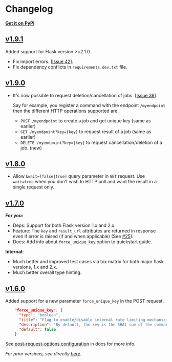 # Changelog

**[Get it on PyPi](https://pypi.org/project/Flask-Shell2HTTP/)**

## [v1.9.1](https://github.com/eshaan7/Flask-Shell2HTTP/releases/tag/v1.9.1)

Added support for Flask version >=2.1.0 .

- Fix import errors. [[Issue 42](https://github.com/eshaan7/Flask-Shell2HTTP/issues/42)].
- Fix dependency conflicts in `requirements.dev.txt` file.

## [v1.9.0](https://github.com/eshaan7/Flask-Shell2HTTP/releases/tag/v1.9.0)

- It's now possible to request deletion/cancellation of jobs. [[Issue 38](https://github.com/eshaan7/Flask-Shell2HTTP/issues/38)].

  Say for example, you register a command with the endpoint `/myendpoint` then the different HTTP operations supported are:

  - `POST /myendpoint` to create a job and get unique key (same as earlier)
  - `GET /myendpoint?key={key}` to request result of a job (same as earlier)
  - `DELETE /myendpoint?key={key}` to request cancellation/deletion of a job. (new)

## [v1.8.0](https://github.com/eshaan7/Flask-Shell2HTTP/releases/tag/v1.8.0)

- Allow `&wait=[false|true]` query parameter in `GET` request. Use `wait=true` when you don't wish to HTTP poll and want the result in a single request only.

## [v1.7.0](https://github.com/eshaan7/Flask-Shell2HTTP/releases/tag/v1.7.0)

**For you:**

- Deps: Support for both Flask version 1.x and 2.x.
- Feature: The `key` and `result_url` attributes are returned in response even if error is raised (if and when applicable) (See [#25](https://github.com/eshaan7/Flask-Shell2HTTP/issues/25)).
- Docs: Add info about `force_unique_key` option to quickstart guide.

**Internal:**

- Much better and improved test cases via tox matrix for both major flask versions, 1.x and 2.x.
- Much better overall type hinting.

## [v1.6.0](https://github.com/eshaan7/Flask-Shell2HTTP/releases/tag/v1.6.0)

Added support for a new parameter `force_unique_key` in the POST request.

```json
    "force_unique_key": {
      "type": "boolean",
      "title": "Flag to enable/disable internal rate limiting mechanism",
      "description": "By default, the key is the SHA1 sum of the command + args POSTed to the API. This is done as a rate limiting measure so as to prevent multiple jobs with same parameters, if one such job is already running. If force_unique_key is set to true, the API will bypass this default behaviour and a psuedorandom key will be returned instead",
      "default": false
    }
```

See [post-request-options configuration](https://flask-shell2http.readthedocs.io/en/latest/Configuration.html#post-request-options) in docs for more info.

_For prior versions, see directly [here](https://github.com/eshaan7/Flask-Shell2HTTP/releases)._
